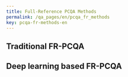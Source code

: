 ```yaml
---
title: Full-Reference PCQA Methods
permalink: /qa_pages/en/pcqa_fr_methods
key: pcqa-fr-methods-en
---
```


## Traditional FR-PCQA

## Deep learning based FR-PCQA